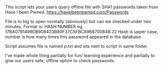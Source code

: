 This script lets your users query offline file with SHA1 passwords taken from Have I been Pwned.
https://haveibeenpwned.com/Passwords

File is to big to open normally (obviously) but can we checked under two minutes.
Format is:
HASH:NUMBER
eg. 17BA0791499DB908433B80F37C5FBC89B870084B:22
Hash is upper case, number is how many times this password appeared in the database.

Script assumes file is named p.txt and sits next to script in same folder.

I've made whole thing partially for fun/ learning experience and partially to give our users safe, 
offline option to check passwords.

